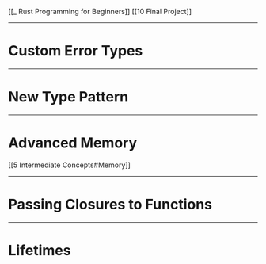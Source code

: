 
[[_ Rust Programming for Beginners]]
[[10 Final Project]]


----
# Custom Error Types









----
# New Type Pattern








---
# Advanced Memory
[[5 Intermediate Concepts#Memory]]






---
# Passing Closures to Functions





---
# Lifetimes













